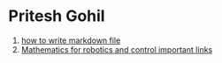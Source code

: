 # Pritesh Gohil

1. [how to write markdown file](https://guides.github.com/features/mastering-markdown) 
2. [Mathematics for robotics and control important links](mrc.md)
